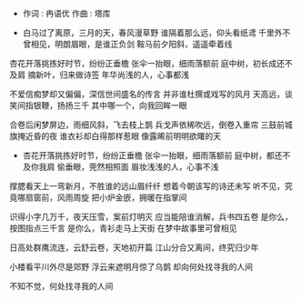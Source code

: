 - 作词 : 冉语优
作曲 : 塔库
 
- 白马过了离原，三月的天，春风漫草野
谁隔着那么远，仰头看纸鸢
千里外不曾相见，明朗眉眼，是谁正负剑
鞍马前夕阳斜，遥遥牵着线
 
杏花开落挑拣好时节，纷纷正垂檐
张伞一抬眼，细雨落额前
庭中树，初长成还不及肩
摘新叶，归来做诗签
年华尚浅的人，心事都浅
 
不爱信痴梦却又偏偏，深信世间盛名的传言
并非谁杜撰或戏写的风月
天高远，谈笑间指银鞭，扬扬三千
其中哪一个，向我回眸一眼
 
合卷后闲梦屏边，雨细风斜，飞去枝上鹊
兵戈声依稀吹远，倒卷入重帘
三鼓前城旗掩近昏的夜
谁衣衫却白得那样惹眼
像露晞前明明欲曙的天
 
 
- 杏花开落挑拣好时节，纷纷正垂檐
张伞一抬眼，细雨落额前
庭中树，都还不及你我肩
偷垂眼，莞然相照面
眉妆浅浅的人，心事不浅
 
撑腮看天上一弯新月，不胜谁的远山眉纤纤
想着今朝该写的诗还未写
听不见，究竟哪扇窗前，风雨周旋
把小炉金嵌，拥暖在指掌间
 
识得小字几万千，夜天压雪，案前灯明灭
应当能陪谁消解，兵书四五卷
是你么，按图指点三千言
是你么，青衫走马上天街
在梦中故事里可曾相见
 
日高处群鹰流连，云舒云卷，天地初开篇
江山分合又离间，终究归少年
 
小楼看平川外尽是郊野
浮云来遮明月惊了乌鹊
却向何处找寻我的人间
 
不知不觉，何处找寻我的人间
